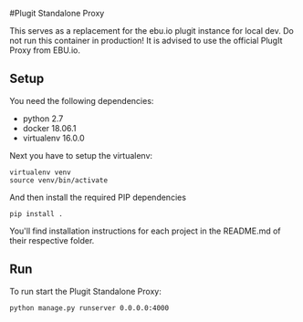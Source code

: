 #Plugit Standalone Proxy

This serves as a replacement for the ebu.io plugit instance for local dev. Do not run this container in production!
It is advised to use the official PlugIt Proxy from EBU.io.

## Setup

You need the following dependencies:
- python 2.7
- docker 18.06.1
- virtualenv 16.0.0

Next you have to setup the virtualenv:

    virtualenv venv
    source venv/bin/activate
    
And then install the required PIP dependencies

    pip install .
    

You'll find installation instructions for each project in the README.md of their respective folder.

## Run
To run start the Plugit Standalone Proxy:

    python manage.py runserver 0.0.0.0:4000